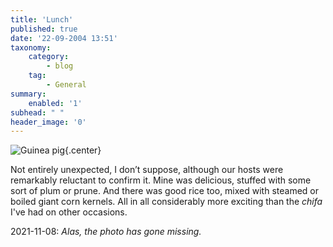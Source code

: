 ```yaml
---
title: 'Lunch'
published: true
date: '22-09-2004 13:51'
taxonomy:
    category:
        - blog
    tag:
        - General
summary:
    enabled: '1'
subhead: " "
header_image: '0'
---
```


![Guinea pig](guinea-pig.jpg){.center}

Not entirely unexpected, I don’t suppose, although our hosts were remarkably reluctant to confirm it. Mine was delicious, stuffed with some sort of plum or prune. And there was good rice too, mixed with steamed or boiled giant corn kernels. All in all considerably more exciting than the _chifa_ I've had on other occasions.

2021-11-08: _Alas, the photo has gone missing._
